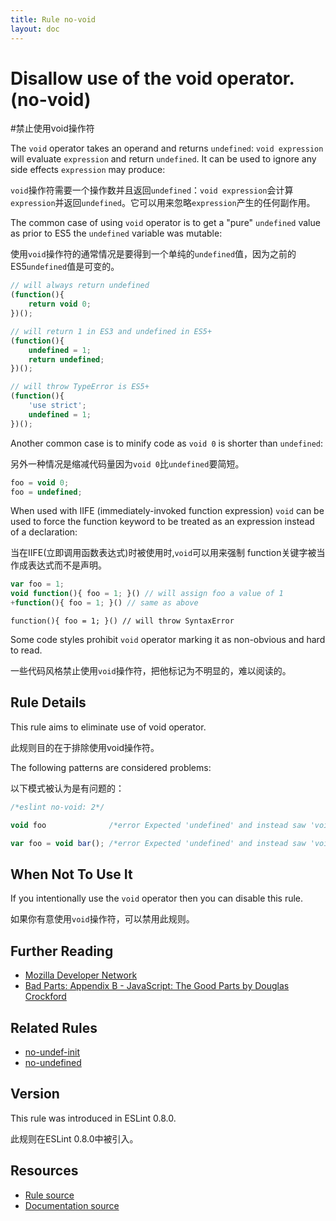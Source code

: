 ```yaml
---
title: Rule no-void
layout: doc
---
```

<!-- Note: No pull requests accepted for this file. See README.md in the root directory for details. -->
# Disallow use of the void operator. (no-void)

#禁止使用void操作符


The `void` operator takes an operand and returns `undefined`: `void expression` will evaluate `expression` and return `undefined`. It can be used to ignore any side effects `expression` may produce:

`void`操作符需要一个操作数并且返回`undefined`：`void expression`会计算`expression`并返回`undefined`。它可以用来忽略`expression`产生的任何副作用。

The common case of using `void` operator is to get a "pure" `undefined` value as prior to ES5 the `undefined` variable was mutable:

使用`void`操作符的通常情况是要得到一个单纯的`undefined`值，因为之前的ES5`undefined`值是可变的。


```js
// will always return undefined
(function(){
    return void 0;
})();

// will return 1 in ES3 and undefined in ES5+
(function(){
    undefined = 1;
    return undefined;
})();

// will throw TypeError is ES5+
(function(){
    'use strict';
    undefined = 1;
})();
```

Another common case is to minify code as `void 0` is shorter than `undefined`:

另外一种情况是缩减代码量因为`void 0`比`undefined`要简短。

```js
foo = void 0;
foo = undefined;
```

When used with IIFE (immediately-invoked function expression) `void` can be used to force the function keyword to be treated as an expression instead of a declaration:

当在IIFE(立即调用函数表达式)时被使用时,`void`可以用来强制 function关键字被当作成表达式而不是声明。

```js
var foo = 1;
void function(){ foo = 1; }() // will assign foo a value of 1
+function(){ foo = 1; }() // same as above
```

```
function(){ foo = 1; }() // will throw SyntaxError
```

Some code styles prohibit `void` operator marking it as non-obvious and hard to read.

一些代码风格禁止使用`void`操作符，把他标记为不明显的，难以阅读的。

## Rule Details

This rule aims to eliminate use of void operator.

此规则目的在于排除使用void操作符。

The following patterns are considered problems:

以下模式被认为是有问题的：

```js
/*eslint no-void: 2*/

void foo              /*error Expected 'undefined' and instead saw 'void'.*/

var foo = void bar(); /*error Expected 'undefined' and instead saw 'void'.*/
```

## When Not To Use It

If you intentionally use the `void` operator then you can disable this rule.

如果你有意使用`void`操作符，可以禁用此规则。

## Further Reading

* [Mozilla Developer Network](https://developer.mozilla.org/en-US/docs/Web/JavaScript/Reference/Operators/void)
* [Bad Parts: Appendix B - JavaScript: The Good Parts by Douglas Crockford](http://oreilly.com/javascript/excerpts/javascript-good-parts/bad-parts.html)

## Related Rules

* [no-undef-init](no-undef-init)
* [no-undefined](no-undefined)

## Version

This rule was introduced in ESLint 0.8.0.

此规则在ESLint 0.8.0中被引入。

## Resources

* [Rule source](https://github.com/eslint/eslint/tree/master/lib/rules/no-void.js)
* [Documentation source](https://github.com/eslint/eslint/tree/master/docs/rules/no-void.md)
